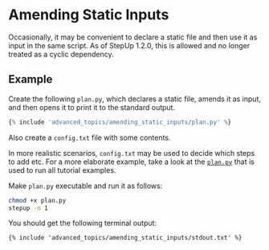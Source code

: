 # Amending Static Inputs

Occasionally, it may be convenient to declare a static file and then use it as input in the same script.
As of StepUp 1.2.0, this is allowed and no longer treated as a cyclic dependency.

## Example

Create the following `plan.py`, which declares a static file, amends it as input,
and then opens it to print it to the standard output.

```python
{% include 'advanced_topics/amending_static_inputs/plan.py' %}
```

Also create a `config.txt` file with some contents.

In more realistic scenarios, `config.txt` may be used to decide which steps to add etc.
For a more elaborate example, take a look at the
[`plan.py`](https://github.com/reproducible-reporting/stepup-core/blob/main/docs/plan.py)
that is used to run all tutorial examples.

Make `plan.py` executable and run it as follows:

```bash
chmod +x plan.py
stepup -n 1
```

You should get the following terminal output:

```text
{% include 'advanced_topics/amending_static_inputs/stdout.txt' %}
```
